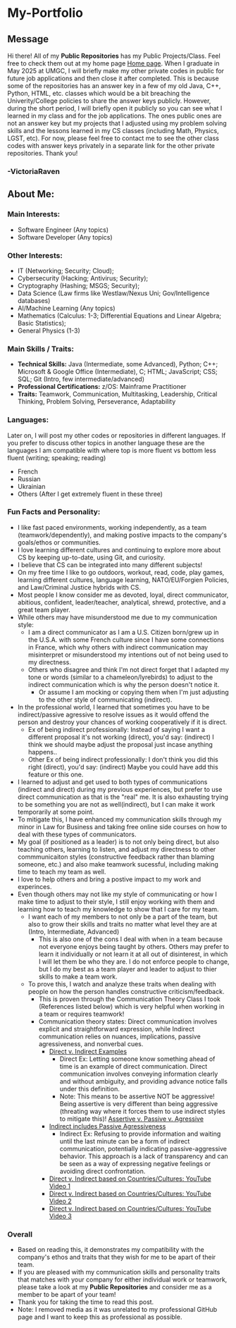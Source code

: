 # My-Portfolio
## Message
Hi there! All of my **Public Repositories** has my Public Projects/Class. Feel free to check them out at my home page [Home page](https://github.com/VictoriaRaven?tab=repositories). When I graduate in May 2025 at UMGC, I will briefly make my other private codes in public for future job applications and then close it after completed. This is because some of the repositories has an answer key in a few of my old Java, C++, Python, HTML, etc. classes which would be a bit breaching the Univerity/College policies to share the answer keys publicly. However, during the short period, I will briefly open it publicly so you can see what I learned in my class and for the job applications. The ones public ones are not an answer key but my projects that I adjusted using my problem solving skills and the lessons learned in my CS classes (including Math, Physics, LGST, etc). For now, please feel free to contact me to see the other class codes with answer keys privately in a separate link for the other private repositories. Thank you!
### -VictoriaRaven
## About Me:
### Main Interests: 
- Software Engineer (Any topics)
- Software Developer (Any topics)
### Other Interests:
- IT (Networking; Security; Cloud);
- Cybersecurity (Hacking; Antivirus; Security);
- Cryptography (Hashing; MSGS; Security);
- Data Science (Law firms like Westlaw/Nexus Uni; Gov/Intelligence databases)
- AI/Machine Learning (Any topics)
- Mathematics (Calculus: 1-3; Differential Equations and Linear Algebra; Basic Statistics);
- General Physics (1-3)
### Main Skills / Traits:
- **Technical Skills:** Java (Intermediate, some Advanced), Python; C++; Microsoft & Google Office (Intermediate), C; HTML; JavaScript;
CSS; SQL; Git (Intro, few intermediate/advanced)
- **Professional Certifications:** z/OS: Mainframe Practitioner
- **Traits:** Teamwork, Communication, Multitasking, Leadership, Critical Thinking, Problem Solving, Perseverance, Adaptability
### Languages:
Later on, I will post my other codes or repositories in different languages. If you prefer to discuss other topics in another language these are the languages I am compatible with where top is more fluent vs bottom less fluent (writing; speaking; reading)
- French 
- Russian
- Ukrainian
- Others (After I get extremely fluent in these three)
### Fun Facts and Personality:
- I like fast paced environments, working independently, as a team (teamwork/dependently), and making postive impacts to the company's goals/ethos or communities.
- I love learning different cultures and continuing to explore more about CS by keeping up-to-date, using Git, and curiosity.
- I believe that CS can be integrated into many different subjects!
- On my free time I like to go outdoors, workout, read, code, play games, learning different cultures, language learning, NATO/EU/Forgien Policies, and Law/Criminal Justice hybrids with CS.
- Most people I know consider me as devoted, loyal, direct communicator, abitious, confident, leader/teacher, analytical, shrewd, protective, and a great team player.
- While others may have misunderstood me due to my communication style:
  - I am a direct communicator as I am a U.S. Citizen born/grew up in the U.S.A. with some French culture since I have some connections in France, which why others with indirect communication may misinterpret or misunderstood my intentions out of not being used to my directness.
  - Others who disagree and think I'm not direct forget that I adapted my tone or words (similar to a chameleon/lyrebirds) to adjust to the indirect communication which is why the person doesn't notice it.
    -  Or assume I am mocking or copying them when I'm just adjusting to the other style of communicating (indirect).
- In the professional world, I learned that sometimes you have to be indirect/passive agressive to resolve issues as it would offend the person and destroy your chances of working cooperatively if it is direct.
  - Ex of being indirect professionally: Instead of saying I want a different proposal it's not working (direct), you'd say: (indirect) I think we should maybe adjust the proposal just incase anything happens..
  - Other Ex of being indirect professionally: I don't think you did this right (direct), you'd say: (indirect) Maybe you could have add this feature or this one.
- I learned to adjust and get used to both types of communications (indirect and direct) during my previous experiences, but prefer to use direct communication as that is the "real" me. It is also exhausting trying to be something you are not as well(indirect), but I can make it work temporarily at some point.
- To mitigate this, I have enhanced my communication skills through my minor in Law for Business and taking free online side courses on how to deal with these types of communicators.
- My goal (if positioned as a leader) is to not only being direct, but also teaching others, learning to listen, and adjust my directness to other commmunicaiton styles (constructive feedback rather than blaming someone, etc.) and also make teamwork sucessful, including making time to teach my team as well.
- I love to help others and bring a postive impact to my work and experinces.
- Even though others may not like my style of communicating or how I make time to adjust to their style, I still enjoy working with them and learning how to teach my knowledge to show that I care for my team.
  - I want each of my members to not only be a part of the team, but also to grow their skills and traits no matter what level they are at (Intro, Intermediate, Advanced)
    - This is also one of the cons I deal with when in a team because not everyone enjoys being taught by others. Others may prefer to learn it individually or not learn it at all out of disinterest, in which I will let them be who they are. I do not enforce people to change, but I do my best as a team player and leader to adjust to thier skills to make a team work.
  - To prove this, I watch and analyze these traits when dealing with people on how the person handles constructive criticism/feedback.
    - This is proven through the Communication Theory Class I took (References listed below) which is very helpful when working in a team or requires teamwork!
    - Communication theory states: Direct communication involves explicit and straightforward expression, while Indirect communication relies on nuances, implications, passive agressiveness, and nonverbal cues.
      - [Direct v. Indirect Examples](https://www.indeed.com/career-advice/career-development/direct-communication)
        - Direct Ex: Letting someone know something ahead of time is an example of direct communication. Direct communication involves conveying information clearly and without ambiguity, and providing advance notice falls under this definition.
        - Note: This means to be assertive NOT be aggressive! Being assertive is very different than being aggressive (threating way where it forces them to use indirect styles to mitigate this)! [Assertive v. Passive v. Agressive](https://youtu.be/KmrokQdsjTA?feature=shared)
      - [Indirect includes Passive Agressiveness](https://www.verywellmind.com/what-is-passive-aggressive-behavior-2795481)
        - Indirect Ex: Refusing to provide information and waiting until the last minute can be a form of indirect communication, potentially indicating passive-aggressive behavior. This approach is a lack of transparency and can be seen as a way of expressing negative feelings or avoiding direct confrontation.
      - [Direct v. Indirect based on Countries/Cultures: YouTube Video 1](https://youtu.be/0W9iLrfyq20?si=9dHIS2LGlFsGASew)
      - [Direct v. Indirect based on Countries/Cultures: YouTube Video 2](https://youtu.be/ZjwiX6KNAHE?feature=shared&t=229)
      - [Direct v. Indirect based on Countries/Cultures: YouTube Video 3](https://youtu.be/qKViQSnW-UA?si=fBhuKTvSY6Wy9VXX)
### Overall
- Based on reading this, it demonstrates my compatibility with the company's ethos and traits that they wish for me to be apart of their team. 
- If you are pleased with my communication skills and personality traits that matches with your company for either individual work or teamwork,  please take a look at my **Public Repositories** and consider me as a member to be apart of your team!
- Thank you for taking the time to read this post.
- Note: I removed media as it was unrelated to my professional GitHub page and I want to keep this as professional as possible.


